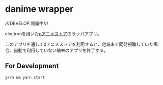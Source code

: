# danime wrapper

///DEVELOP:開発中///

electronを用いた[dアニメストア](https://anime.dmkt-sp.jp/animestore/tp_pc)のラッパアプリ。

このアプリを通してdアニメストアを利用すると、他端末で同時視聴していた場合、自動で利用していない端末のアプリを終了する。

## For Development

```
yarn && yarn start
```
